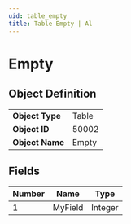 ```yaml
---
uid: table_empty
title: Table Empty | Al
---
```

# Empty

## Object Definition

<table>
<tr><td><b>Object Type</b></td><td>Table</td></tr>
<tr><td><b>Object ID</b></td><td>50002</td></tr>
<tr><td><b>Object Name</b></td><td>Empty</td></tr>
</table>

## Fields

| Number | Name | Type |
| ---- | ------- | ----------- |
| 1 | MyField | Integer |
